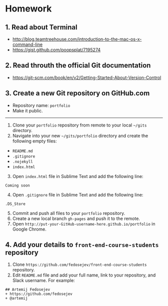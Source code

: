 # Homework

## 1. Read about Terminal

+ http://blog.teamtreehouse.com/introduction-to-the-mac-os-x-command-line
+ https://gist.github.com/poopsplat/7195274

## 2. Read throuth the official Git documentation

+ https://git-scm.com/book/en/v2/Getting-Started-About-Version-Control

## 3. Create a new Git repository on GitHub.com

+ Repository name: `portfolio`
+ Make it public.

---

1. Clone your `portfolio` repository from remote to your local `~/gits` directory.
2. Navigate into your new `~/gits/portfolio` directory and create the following empty files:
  + `README.md`
  + `.gitignore`
  + `.nojekyll`
  + `index.html`

3. Open `index.html` file in Sublime Text and add the following line:

  `Coming soon`

4. Open `.gitignore` file in Sublime Text and add the following line:

  `.DS_Store`

5. Commit and push all files to your `portfolio` repository.
6. Create a new local branch `gh-pages` and push it to the remote.
7. Open `http://put-your-GitHub-username-here.github.io/portfolio` in Google Chrome.

## 4. Add your details to `front-end-course-students` repository

1. Clone `https://github.com/fedosejev/front-end-course-students` repository.
2. Edit `README.md` file and add your full name, link to your repository, and Slack username. For example:

  ```
  ## Artemij Fedosejev
  + https://github.com/fedosejev
  + @artemij
  ```


